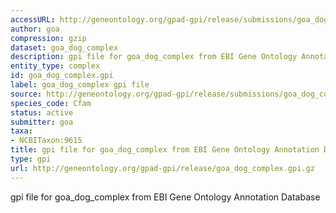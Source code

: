 ```yaml
---
accessURL: http://geneontology.org/gpad-gpi/release/submissions/goa_dog_complex.gpi.gz
author: goa
compression: gzip
dataset: goa_dog_complex
description: gpi file for goa_dog_complex from EBI Gene Ontology Annotation Database
entity_type: complex
id: goa_dog_complex.gpi
label: goa_dog_complex gpi file
source: http://geneontology.org/gpad-gpi/release/submissions/goa_dog_complex.gpi.gz
species_code: Cfam
status: active
submitter: goa
taxa:
- NCBITaxon:9615
title: gpi file for goa_dog_complex from EBI Gene Ontology Annotation Database
type: gpi
url: http://geneontology.org/gpad-gpi/release/goa_dog_complex.gpi.gz
---
```


gpi file for goa_dog_complex from EBI Gene Ontology Annotation Database